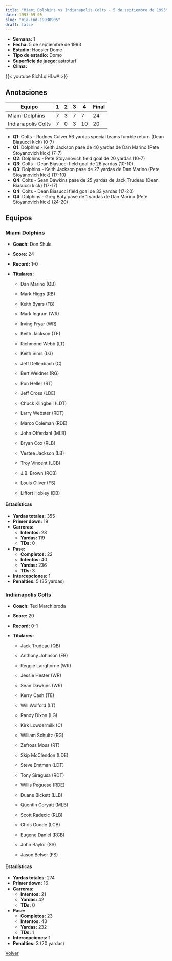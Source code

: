```yaml
---
title: "Miami Dolphins vs Indianapolis Colts - 5 de septiembre de 1993"
date: 1993-09-05
slug: "mia-ind-19930905"
draft: false
---
```


- **Semana:** 1
- **Fecha:** 5 de septiembre de 1993
- **Estadio:** Hoosier Dome
- **Tipo de estadio:** Domo
- **Superficie de juego:** astroturf
- **Clima:** 


{{< youtube 8ichLqlHLwA >}}


## Anotaciones
| Equipo | 1 | 2 | 3 | 4 | Final |
|--------|---|---|---|---|-------|
| Miami Dolphins  | 7 | 3 | 7 | 7  | 24 |
| Indianapolis Colts  | 7 | 0 | 3 | 10  | 20 |
- **Q1**: Colts - Rodney Culver 56 yardas special teams fumble return (Dean Biasucci kick) (0-7)
- **Q1**: Dolphins - Keith Jackson pase de 40 yardas de Dan Marino (Pete Stoyanovich kick) (7-7)
- **Q2**: Dolphins - Pete Stoyanovich field goal de 20 yardas (10-7)
- **Q3**: Colts - Dean Biasucci field goal de 26 yardas (10-10)
- **Q3**: Dolphins - Keith Jackson pase de 27 yardas de Dan Marino (Pete Stoyanovich kick) (17-10)
- **Q4**: Colts - Sean Dawkins pase de 25 yardas de Jack Trudeau (Dean Biasucci kick) (17-17)
- **Q4**: Colts - Dean Biasucci field goal de 33 yardas (17-20)
- **Q4**: Dolphins - Greg Baty pase de 1 yardas de Dan Marino (Pete Stoyanovich kick) (24-20)


## Equipos


### Miami Dolphins
* **Coach:** Don Shula
* **Score:** 24
* **Record:** 1-0
* **Titulares:** 

  * Dan Marino (QB) 

  * Mark Higgs (RB) 

  * Keith Byars (FB) 

  * Mark Ingram (WR) 

  * Irving Fryar (WR) 

  * Keith Jackson (TE) 

  * Richmond Webb (LT) 

  * Keith Sims (LG) 

  * Jeff Dellenbach (C) 

  * Bert Weidner (RG) 

  * Ron Heller (RT) 

  * Jeff Cross (LDE) 

  * Chuck Klingbeil (LDT) 

  * Larry Webster (RDT) 

  * Marco Coleman (RDE) 

  * John Offerdahl (MLB) 

  * Bryan Cox (RLB) 

  * Vestee Jackson (LB) 

  * Troy Vincent (LCB) 

  * J.B. Brown (RCB) 

  * Louis Oliver (FS) 

  * Liffort Hobley (DB) 

#### Estadísticas
* **Yardas totales:** 355
* **Primer down:** 19
* **Carreras:**
  * **Intentos:** 28
  * **Yardas:** 119
  * **TDs:** 0
* **Pase:**
  * **Completos:** 22
  * **Intentos:** 40
  * **Yardas:** 236
  * **TDs:** 3
* **Intercepciones:** 1
* **Penalties:** 5 (35 yardas)

### Indianapolis Colts
* **Coach:** Ted Marchibroda
* **Score:** 20
* **Record:** 0-1
* **Titulares:** 

  * Jack Trudeau (QB) 

  * Anthony Johnson (FB) 

  * Reggie Langhorne (WR) 

  * Jessie Hester (WR) 

  * Sean Dawkins (WR) 

  * Kerry Cash (TE) 

  * Will Wolford (LT) 

  * Randy Dixon (LG) 

  * Kirk Lowdermilk (C) 

  * William Schultz (RG) 

  * Zefross Moss (RT) 

  * Skip McClendon (LDE) 

  * Steve Emtman (LDT) 

  * Tony Siragusa (RDT) 

  * Willis Peguese (RDE) 

  * Duane Bickett (LLB) 

  * Quentin Coryatt (MLB) 

  * Scott Radecic (RLB) 

  * Chris Goode (LCB) 

  * Eugene Daniel (RCB) 

  * John Baylor (SS) 

  * Jason Belser (FS) 

#### Estadísticas
* **Yardas totales:** 274
* **Primer down:** 16
* **Carreras:**
  * **Intentos:** 21
  * **Yardas:** 42
  * **TDs:** 0
* **Pase:**
  * **Completos:** 23
  * **Intentos:** 43
  * **Yardas:** 232
  * **TDs:** 1
* **Intercepciones:** 1
* **Penalties:** 3 (20 yardas)


[Volver](/historia/1993)
